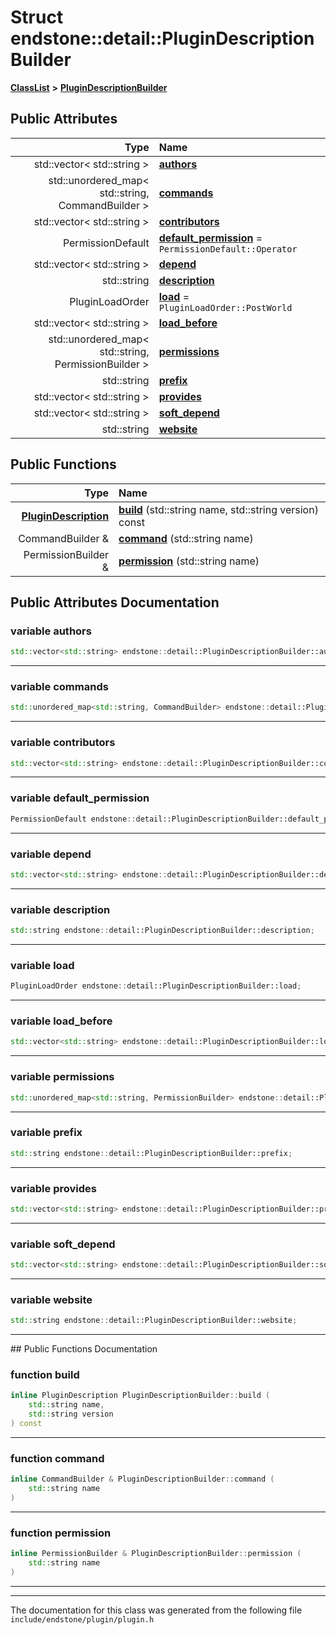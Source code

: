 

# Struct endstone::detail::PluginDescriptionBuilder



[**ClassList**](annotated.md) **>** [**PluginDescriptionBuilder**](structendstone_1_1detail_1_1PluginDescriptionBuilder.md)


























## Public Attributes

| Type | Name |
| ---: | :--- |
|  std::vector&lt; std::string &gt; | [**authors**](#variable-authors)  <br> |
|  std::unordered\_map&lt; std::string, CommandBuilder &gt; | [**commands**](#variable-commands)  <br> |
|  std::vector&lt; std::string &gt; | [**contributors**](#variable-contributors)  <br> |
|  PermissionDefault | [**default\_permission**](#variable-default_permission)   = `PermissionDefault::Operator`<br> |
|  std::vector&lt; std::string &gt; | [**depend**](#variable-depend)  <br> |
|  std::string | [**description**](#variable-description)  <br> |
|  PluginLoadOrder | [**load**](#variable-load)   = `PluginLoadOrder::PostWorld`<br> |
|  std::vector&lt; std::string &gt; | [**load\_before**](#variable-load_before)  <br> |
|  std::unordered\_map&lt; std::string, PermissionBuilder &gt; | [**permissions**](#variable-permissions)  <br> |
|  std::string | [**prefix**](#variable-prefix)  <br> |
|  std::vector&lt; std::string &gt; | [**provides**](#variable-provides)  <br> |
|  std::vector&lt; std::string &gt; | [**soft\_depend**](#variable-soft_depend)  <br> |
|  std::string | [**website**](#variable-website)  <br> |
















## Public Functions

| Type | Name |
| ---: | :--- |
|  [**PluginDescription**](classendstone_1_1PluginDescription.md) | [**build**](#function-build) (std::string name, std::string version) const<br> |
|  CommandBuilder & | [**command**](#function-command) (std::string name) <br> |
|  PermissionBuilder & | [**permission**](#function-permission) (std::string name) <br> |




























## Public Attributes Documentation




### variable authors 

```C++
std::vector<std::string> endstone::detail::PluginDescriptionBuilder::authors;
```




<hr>



### variable commands 

```C++
std::unordered_map<std::string, CommandBuilder> endstone::detail::PluginDescriptionBuilder::commands;
```




<hr>



### variable contributors 

```C++
std::vector<std::string> endstone::detail::PluginDescriptionBuilder::contributors;
```




<hr>



### variable default\_permission 

```C++
PermissionDefault endstone::detail::PluginDescriptionBuilder::default_permission;
```




<hr>



### variable depend 

```C++
std::vector<std::string> endstone::detail::PluginDescriptionBuilder::depend;
```




<hr>



### variable description 

```C++
std::string endstone::detail::PluginDescriptionBuilder::description;
```




<hr>



### variable load 

```C++
PluginLoadOrder endstone::detail::PluginDescriptionBuilder::load;
```




<hr>



### variable load\_before 

```C++
std::vector<std::string> endstone::detail::PluginDescriptionBuilder::load_before;
```




<hr>



### variable permissions 

```C++
std::unordered_map<std::string, PermissionBuilder> endstone::detail::PluginDescriptionBuilder::permissions;
```




<hr>



### variable prefix 

```C++
std::string endstone::detail::PluginDescriptionBuilder::prefix;
```




<hr>



### variable provides 

```C++
std::vector<std::string> endstone::detail::PluginDescriptionBuilder::provides;
```




<hr>



### variable soft\_depend 

```C++
std::vector<std::string> endstone::detail::PluginDescriptionBuilder::soft_depend;
```




<hr>



### variable website 

```C++
std::string endstone::detail::PluginDescriptionBuilder::website;
```




<hr>
## Public Functions Documentation




### function build 

```C++
inline PluginDescription PluginDescriptionBuilder::build (
    std::string name,
    std::string version
) const
```




<hr>



### function command 

```C++
inline CommandBuilder & PluginDescriptionBuilder::command (
    std::string name
) 
```




<hr>



### function permission 

```C++
inline PermissionBuilder & PluginDescriptionBuilder::permission (
    std::string name
) 
```




<hr>

------------------------------
The documentation for this class was generated from the following file `include/endstone/plugin/plugin.h`

